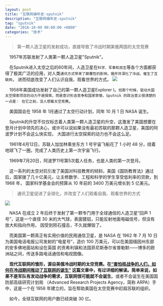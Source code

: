 ```yaml
---
layout: post
title: "互联网编年史-sputnik"
description: "互联网编年史-sputnik"
tag: "sputnik"
date: "2018-10-09 00:00:00 +0800"
categories: "技术"
--- 
```


> 第一颗人造卫星的发射成功，直接导致了冷战时期美俄两国的太空竞赛

&emsp;1957年苏联发射了人类第一颗人造卫星"Sputnik"。

&emsp;在Sputnik进入太空之后的60年间，人造卫星在`科学、军事和民生`等各个方面都获得了极其广泛的应用，对人类`通讯方式带来了颠覆性的影响，揭开并深化了冷战，催生了互联网`，
进而彻底改变了人们认识自我、观看世界的方式。
![](https://olef5l6y5.qnssl.com/sptnik.png)

<!--more-->

&emsp;1958年美国成功发射了自己的第一颗人造卫星Explorer I。`但那个时候，驱动大国太空探索项目的动力不是探索，而是意识形态竞争和国家荣誉。Sputnik 的政治意义很清楚的一点是：
在它之前，没人想着太空竞赛`。 

&emsp;美国国会在 1958 年 1月通过了太空行动计划，同年 10 月 1 日 NASA 诞生。 

&emsp;Sputnik的升空不仅仅标志着人类第一颗人造卫星的升空，这激发了美国想要在登月计划中领先的决心，或许可以说如果没有最初苏联的那颗人造卫星，美国的阿波罗计划不会这么快实现，
大国进行太空探索的动力也不会这么足。  

&emsp;1961年4月12日，苏联人加加林乘坐东方 1 号宇宙飞船花了 1 小时 48 分，绕着地球飞了一圈，完成了人类历史上第一次宇宙飞行。  

&emsp;1969年7月20日，阿波罗11号第5次载人任务，也是人类的第一次登月。

&emsp;这一系列的太空对抗引发了美国对科技教育的倾斜，美国《国防教育法》通过后，国家拨了几十亿美元，让主修数学、工程和科学的学生享受低利率的贷款，到 1968 年，
国家科学基金会的预算从 10 年前的 3400 万美元增长到 5 亿美元。

> 通讯卫星促进了全球化，并改变了人们观看自我、观看世界的方式  

![](https://olef5l6y5.qnssl.com/201810014711.jpg) 

&emsp;NASA 在成立 2 年后终于发射了第一颗专门用于全球通信的人造卫星“回声 1 号”，这是一个直径 30 米的大气球，表面镀铝，只能反射地面电磁信号，但没有放大和指向作用，
因受到陨石撞击，不久就爆毁了。  

&emsp;而美国第一颗真正有实用价值的民用通信卫星，是 NASA 在 1962 年 7 月 10 日为美国电话电报公司发射的“电星号”，造价 100 万美元，可以在美国缅因州东部的安多佛地面站和设在英国
的贡希利镇和法国菲尼斯泰尔省普勒默——博多的欧洲站之间，传送多路电话通信和电视图像。  

&emsp;**现代互联网的雏形，源自美俄冷战时期的太空竞赛。在[“害怕核战争的人们，如何在冷战期间推动了互联网的诞生”](http://www.qdaily.com/articles/45638.html)
这篇文章中，有过详细的解读。简单来说，如果不是军队有发动战争的需求，互联网很可能就不会诞生**。或者不会诞生在美国国防部高级研究计划局
（Advanced Research Projects Agency，简称 ARPA）手中，这是一个在 1958 年建立的，旨在帮助美国在太空竞赛中赶超苏联的组织。  

&emsp;如今，全球互联网的用户数已经突破 30 亿。
